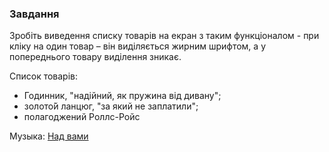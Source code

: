 ### Завдання

Зробіть виведення списку товарів на екран з таким функціоналом - при кліку на один товар – він виділяється жирним шрифтом, а у попереднього
товару виділення зникає.

Список товарів:
- Годинник, "надійний, як пружина від дивану";
- золото́й ланцюг, "за який не заплатили";
- полагоджений Роллс-Ройс

Музыка: [Над вами](https://www.youtube.com/watch?v=Brm09wiGzvc&ab_channel=CaXaPoKGameChannel)
